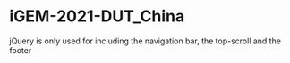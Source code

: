 # iGEM-2021-DUT_China
jQuery is only used for including the navigation bar, the top-scroll and the footer
